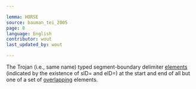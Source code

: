 ```yaml
---

lemma: HORSE
source: bauman_tei_2005
page: 8
language: English
contributor: wout
last_updated_by: wout

---
```


The Trojan (i.e., same name) typed segment-boundary delimiter [elements](element.html) (indicated by the existence of sID= and eID=) at the start and end of all but one of a set of [overlapping](overlap.html) elements.
